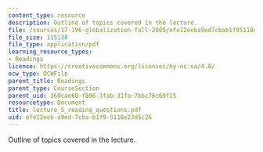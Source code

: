 ```yaml
---
content_type: resource
description: Outline of topics covered in the lecture.
file: /courses/17-196-globalization-fall-2005/efe12eeba9ed7cbab1f95118e23d5c26_lecture_5_reading_questions.pdf
file_size: 115138
file_type: application/pdf
learning_resource_types:
- Readings
license: https://creativecommons.org/licenses/by-nc-sa/4.0/
ocw_type: OCWFile
parent_title: Readings
parent_type: CourseSection
parent_uid: 360cae60-f896-3fab-31fa-7bbc76c69f15
resourcetype: Document
title: lecture_5_reading_questions.pdf
uid: efe12eeb-a9ed-7cba-b1f9-5118e23d5c26
---
```

Outline of topics covered in the lecture.